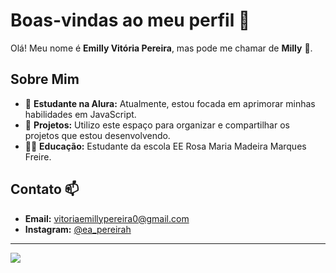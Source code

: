 # Boas-vindas ao meu perfil 🍒

Olá! Meu nome é **Emilly Vitória Pereira**, mas pode me chamar de **Milly** 🌷.

## Sobre Mim

- 🌱 **Estudante na Alura:** Atualmente, estou focada em aprimorar minhas habilidades em JavaScript.
- 🌿 **Projetos:** Utilizo este espaço para organizar e compartilhar os projetos que estou desenvolvendo.
- 👩‍🎓 **Educação:** Estudante da escola EE Rosa Maria Madeira Marques Freire.

## Contato 📫

- **Email:** [vitoriaemillypereira0@gmail.com](mailto:vitoriaemillypereira0@gmail.com)
- **Instagram:** [@ea_pereirah](https://Instagram.com/ea_pereirah)

---

  ![](https://media.giphy.com/media/JIX9t2j0ZTN9S/giphy.gif)
  
